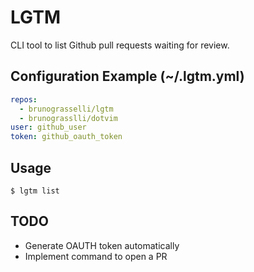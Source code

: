 # LGTM

CLI tool to list Github pull requests waiting for review.

## Configuration Example (~/.lgtm.yml)

```yaml
repos:
  - brunograsselli/lgtm
  - brunograsslli/dotvim
user: github_user
token: github_oauth_token
```

## Usage

```shell
$ lgtm list
```

## TODO
* Generate OAUTH token automatically
* Implement command to open a PR
